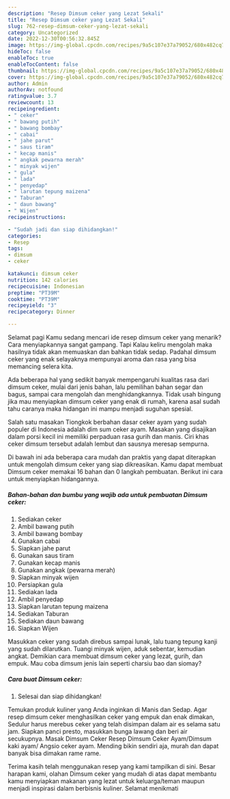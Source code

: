 ```yaml
---
description: "Resep Dimsum ceker yang Lezat Sekali"
title: "Resep Dimsum ceker yang Lezat Sekali"
slug: 762-resep-dimsum-ceker-yang-lezat-sekali
category: Uncategorized
date: 2022-12-30T00:56:32.845Z
image: https://img-global.cpcdn.com/recipes/9a5c107e37a79052/680x482cq70/dimsum-ceker-foto-resep-utama.jpg
hideToc: false
enableToc: true
enableTocContent: false
thumbnail: https://img-global.cpcdn.com/recipes/9a5c107e37a79052/680x482cq70/dimsum-ceker-foto-resep-utama.jpg
cover: https://img-global.cpcdn.com/recipes/9a5c107e37a79052/680x482cq70/dimsum-ceker-foto-resep-utama.jpg
author: Admin
authorAv: notfound
ratingvalue: 3.7
reviewcount: 13
recipeingredient:
- " ceker"
- " bawang putih"
- " bawang bombay"
- " cabai"
- " jahe parut"
- " saus tiram"
- " kecap manis"
- " angkak pewarna merah"
- " minyak wijen"
- " gula"
- " lada"
- " penyedap"
- " larutan tepung maizena"
- " Taburan"
- " daun bawang"
- " Wijen"
recipeinstructions:

- "Sudah jadi dan siap dihidangkan!"
categories:
- Resep
tags:
- dimsum
- ceker

katakunci: dimsum ceker 
nutrition: 142 calories
recipecuisine: Indonesian
preptime: "PT39M"
cooktime: "PT39M"
recipeyield: "3"
recipecategory: Dinner

---
```



Selamat pagi Kamu sedang mencari ide resep dimsum ceker yang menarik? Cara menyiapkannya sangat gampang. Tapi Kalau keliru mengolah maka hasilnya tidak akan memuaskan dan bahkan tidak sedap. Padahal dimsum ceker yang enak selayaknya mempunyai aroma dan rasa yang bisa memancing selera kita.


Ada beberapa hal yang sedikit banyak mempengaruhi kualitas rasa dari dimsum ceker, mulai dari jenis bahan, lalu pemilihan bahan segar dan bagus, sampai cara mengolah dan menghidangkannya. Tidak usah bingung jika mau menyiapkan dimsum ceker yang enak di rumah, karena asal sudah tahu caranya maka hidangan ini mampu menjadi suguhan spesial.

Salah satu masakan Tiongkok berbahan dasar ceker ayam yang sudah populer di Indonesia adalah dim sum ceker ayam. Masakan yang disajikan dalam porsi kecil ini memiliki perpaduan rasa gurih dan manis. Ciri khas ceker dimsum tersebut adalah lembut dan sausnya meresap sempurna.


Di bawah ini ada beberapa cara mudah dan praktis yang dapat diterapkan untuk mengolah dimsum ceker yang siap dikreasikan. Kamu dapat membuat Dimsum ceker memakai 16 bahan dan 0 langkah pembuatan. Berikut ini cara untuk menyiapkan hidangannya.

<!--inarticleads1-->

##### Bahan-bahan dan bumbu yang wajib ada untuk pembuatan Dimsum ceker:

1. Sediakan  ceker
1. Ambil  bawang putih
1. Ambil  bawang bombay
1. Gunakan  cabai
1. Siapkan  jahe parut
1. Gunakan  saus tiram
1. Gunakan  kecap manis
1. Gunakan  angkak (pewarna merah)
1. Siapkan  minyak wijen
1. Persiapkan  gula
1. Sediakan  lada
1. Ambil  penyedap
1. Siapkan  larutan tepung maizena
1. Sediakan  Taburan
1. Sediakan  daun bawang
1. Siapkan  Wijen


Masukkan ceker yang sudah direbus sampai lunak, lalu tuang tepung kanji yang sudah dilarutkan. Tuangi minyak wijen, aduk sebentar, kemudian angkat. Demikian cara membuat dimsum ceker yang lezat, gurih, dan empuk. Mau coba dimsum jenis lain seperti charsiu bao dan siomay? 

<!--inarticleads2-->

##### Cara buat Dimsum ceker:


1. Selesai dan siap dihidangkan!

Temukan produk kuliner yang Anda inginkan di Manis dan Sedap. Agar resep dimsum ceker menghasilkan ceker yang empuk dan enak dimakan, Sedulur harus merebus ceker yang telah disimpan dalam air es selama satu jam. Siapkan panci presto, masukkan bunga lawang dan beri air secukupnya. Masak Dimsum Ceker Resep Dimsum Ceker Ayam/Dimsum kaki ayam/ Angsio ceker ayam. Mending bikin sendiri aja, murah dan dapat banyak bisa dimakan rame rame. 

Terima kasih telah menggunakan resep yang kami tampilkan di sini. Besar harapan kami, olahan Dimsum ceker yang mudah di atas dapat membantu kamu menyiapkan makanan yang lezat untuk keluarga/teman maupun menjadi inspirasi dalam berbisnis kuliner. Selamat menikmati
